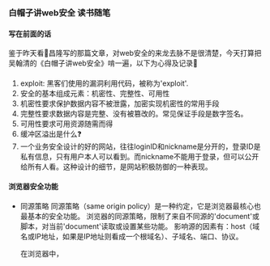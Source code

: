 ### 白帽子讲web安全 读书随笔

####  写在前面的话
鉴于昨天看👀昌隆写的那篇文章，对web安全的来龙去脉不是很清楚，今天打算把吴翰清的《白帽子讲web安全》啃一遍，以下为心得及记录📝

####  
1. exploit: 黑客们使用的漏洞利用代码，被称为'exploit'.
2. 安全的基本组成元素：机密性、完整性、可用性
3. 机密性要求保护数据内容不被泄露，加密实现机密性的常用手段
4. 完整性要求数据内容是完整、没有被篡改的。常见保证手段是数字签名。
5. 可用性要求可用资源随需而得
6. 缓冲区溢出是什么❓
7. 一个业务安全设计的好的网站，往往loginID和nickname是分开的，登录ID是私有信息，只有用户本人可以看到。而nickname不能用于登录，但可以公开给所有人看。这种设计的细节，是网站积极防御的一种表现。

####  浏览器安全功能

* 同源策略
    同源策略（same origin policy）是一种约定，它是浏览器最核心也最基本的安全功能。
    浏览器的同源策略，限制了来自不同源的'document'或脚本，对当前'document'读取或设置某些功能。
    影响源的因素有：host（域名或IP地址，如果是IP地址则看成一个根域名）、子域名、端口、协议。

    在浏览器中，<script>、<img>、<iframe>、<link> 等标签都可以跨域加载资源，而不受同源策略的限制。这些带"src"属性的标签每次加载时，实际上是由浏览器发起了一次get请求。不同于XMLHttpRequest的是，通过src属性加载的资源，浏览器限制了JavaScript的权限，使其不能读写返回的内容。

####  XSS（cross site script）

* XSS攻击，是指黑客通过“HTML注入”篡改了网页，插入了恶意脚本，从而在用户浏览网页时，控制用户浏览器的一种攻击。
* XSS类型：
    * 反射型XSS ：只是简单的把用户输入的数据"反射"给浏览器。
    * 存储型XSS ：会把用户数据存储在服务器端。比如黑客写一篇博客，用户通过访问这篇文章，浏览器都会执行这段恶意代码。
    * DOM based XSS ：通过修改页面DOM 节点形成的XSS。
    * 还有一万种具体的实现方法，此处省略...

* XSS防御：
    * httponly
        浏览器将禁止JavaScript访问带有httponly属性的cookie
        一个cookie的使用过程如下：
        step1： 浏览器向服务器发起请求，这时候没有cookie
        step2： 服务器返回时发送set-cookie头，向客户端浏览器写入cookie
        step3： 在该cookie到期前，浏览器访问该域下的所有页面，都将发送该cookie
        HttpOnly 是在set-cookie时标记的
        Set-Cookie:<name>=<value>[; <Max-Age>=<age>][; expires=<date>][; domain=<damain_name>][; path=<some_path>][; secure][; HttpOnly]

####  HTML 5 安全
* web storage
    web Storage 会受同源策略的约束，记得之前有人在h5的群里想要用跨域的localstorage来着。所以不能实现。

####  服务器端应用安全
1.  注入攻击
    注入攻击的本质是把用户输入的数据当代码执行，这里的两个关键条件是：用户可以控制输入、原本程序要执行的代码拼接了用户输入的数据。vulnerabilities(漏洞)
* SQL注入

####  文件上传漏洞
1. 文件上传漏洞指上传web脚本能够被服务器解析，即通常所说的webshell
2.  十六进制的[0x00]在服务器端是字符截断的意思，例如可以构造文件名（需要修改post包）为xxx.php[\0].jpg,在服务器端最终会变为xxx.php

####  认证与回话管理
> 认证实际上是一个验证凭证的过程
    *  密码  （最常用的认证手段），密码保存必须以不可逆的加密算法或单向散列函数算法加密后存储在数据库中，将明文密码经过哈希后（比如MD5或SHA-1）再保存到数据库中是目前比较常用的做法
    * oauth

####  加密算法与随机数
1.       咳咳 有点难  看不懂了  先休息☕️

